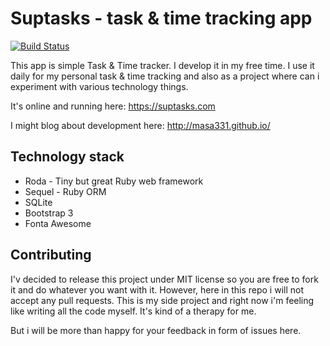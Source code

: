 # Suptasks - task & time tracking app

[![Build Status](https://travis-ci.org/Masa331/suptasks.svg?branch=master)](https://travis-ci.org/Masa331/suptasks)

This app is simple Task & Time tracker. I develop it in my free time. I use it daily for my personal task & time tracking and also as a project where can i experiment with various technology things.

It's online and running here: https://suptasks.com

I might blog about development here: http://masa331.github.io/

## Technology stack

* Roda - Tiny but great Ruby web framework
* Sequel - Ruby ORM
* SQLite
* Bootstrap 3
* Fonta Awesome

## Contributing

I'v decided to release this project under MIT license so you are free to fork it and do whatever you want with it. However, here in this repo i will not accept any pull requests. This is my side project and right now i'm feeling like writing all the code myself. It's kind of a therapy for me.

 But i will be more than happy for your feedback in form of issues here.
